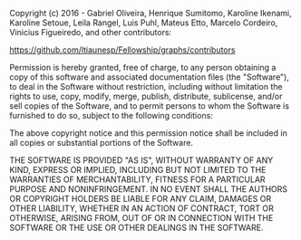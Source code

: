 Copyright (c) 2016 - Gabriel Oliveira, Henrique Sumitomo, Karoline Ikenami, Karoline Setoue, Leila Rangel, Luis Puhl, Mateus Etto, Marcelo Cordeiro, Vinicius Figueiredo, and other contributors:

https://github.com/ltiaunesp/Fellowship/graphs/contributors

Permission is hereby granted, free of charge, to any person obtaining a copy
of this software and associated documentation files (the "Software"), to deal
in the Software without restriction, including without limitation the rights
to use, copy, modify, merge, publish, distribute, sublicense, and/or sell
copies of the Software, and to permit persons to whom the Software is
furnished to do so, subject to the following conditions:

The above copyright notice and this permission notice shall be included in all
copies or substantial portions of the Software.

THE SOFTWARE IS PROVIDED "AS IS", WITHOUT WARRANTY OF ANY KIND, EXPRESS OR
IMPLIED, INCLUDING BUT NOT LIMITED TO THE WARRANTIES OF MERCHANTABILITY,
FITNESS FOR A PARTICULAR PURPOSE AND NONINFRINGEMENT. IN NO EVENT SHALL THE
AUTHORS OR COPYRIGHT HOLDERS BE LIABLE FOR ANY CLAIM, DAMAGES OR OTHER
LIABILITY, WHETHER IN AN ACTION OF CONTRACT, TORT OR OTHERWISE, ARISING FROM,
OUT OF OR IN CONNECTION WITH THE SOFTWARE OR THE USE OR OTHER DEALINGS IN THE
SOFTWARE.
